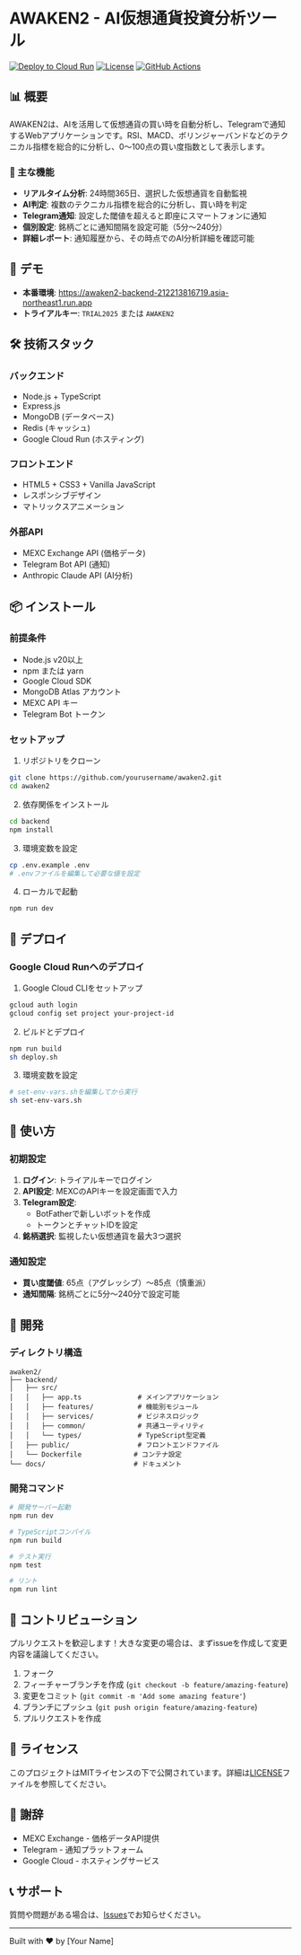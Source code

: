 # AWAKEN2 - AI仮想通貨投資分析ツール

[![Deploy to Cloud Run](https://img.shields.io/badge/Deploy-Cloud%20Run-blue)](https://awaken2-backend-212213816719.asia-northeast1.run.app)
[![License](https://img.shields.io/badge/license-MIT-green)](LICENSE)
[![GitHub Actions](https://github.com/Rieut-Takayama/AWAKEN2/actions/workflows/deploy.yml/badge.svg)](https://github.com/Rieut-Takayama/AWAKEN2/actions)

## 📊 概要

AWAKEN2は、AIを活用して仮想通貨の買い時を自動分析し、Telegramで通知するWebアプリケーションです。RSI、MACD、ボリンジャーバンドなどのテクニカル指標を総合的に分析し、0〜100点の買い度指数として表示します。

### 🎯 主な機能

- **リアルタイム分析**: 24時間365日、選択した仮想通貨を自動監視
- **AI判定**: 複数のテクニカル指標を総合的に分析し、買い時を判定
- **Telegram通知**: 設定した閾値を超えると即座にスマートフォンに通知
- **個別設定**: 銘柄ごとに通知間隔を設定可能（5分〜240分）
- **詳細レポート**: 通知履歴から、その時点でのAI分析詳細を確認可能

## 🚀 デモ

- **本番環境**: https://awaken2-backend-212213816719.asia-northeast1.run.app
- **トライアルキー**: `TRIAL2025` または `AWAKEN2`

## 🛠️ 技術スタック

### バックエンド
- Node.js + TypeScript
- Express.js
- MongoDB (データベース)
- Redis (キャッシュ)
- Google Cloud Run (ホスティング)

### フロントエンド
- HTML5 + CSS3 + Vanilla JavaScript
- レスポンシブデザイン
- マトリックスアニメーション

### 外部API
- MEXC Exchange API (価格データ)
- Telegram Bot API (通知)
- Anthropic Claude API (AI分析)

## 📦 インストール

### 前提条件

- Node.js v20以上
- npm または yarn
- Google Cloud SDK
- MongoDB Atlas アカウント
- MEXC API キー
- Telegram Bot トークン

### セットアップ

1. リポジトリをクローン
```bash
git clone https://github.com/yourusername/awaken2.git
cd awaken2
```

2. 依存関係をインストール
```bash
cd backend
npm install
```

3. 環境変数を設定
```bash
cp .env.example .env
# .envファイルを編集して必要な値を設定
```

4. ローカルで起動
```bash
npm run dev
```

## 🚢 デプロイ

### Google Cloud Runへのデプロイ

1. Google Cloud CLIをセットアップ
```bash
gcloud auth login
gcloud config set project your-project-id
```

2. ビルドとデプロイ
```bash
npm run build
sh deploy.sh
```

3. 環境変数を設定
```bash
# set-env-vars.shを編集してから実行
sh set-env-vars.sh
```

## 📖 使い方

### 初期設定

1. **ログイン**: トライアルキーでログイン
2. **API設定**: MEXCのAPIキーを設定画面で入力
3. **Telegram設定**: 
   - BotFatherで新しいボットを作成
   - トークンとチャットIDを設定
4. **銘柄選択**: 監視したい仮想通貨を最大3つ選択

### 通知設定

- **買い度閾値**: 65点（アグレッシブ）〜85点（慎重派）
- **通知間隔**: 銘柄ごとに5分〜240分で設定可能

## 🔧 開発

### ディレクトリ構造

```
awaken2/
├── backend/
│   ├── src/
│   │   ├── app.ts              # メインアプリケーション
│   │   ├── features/           # 機能別モジュール
│   │   ├── services/           # ビジネスロジック
│   │   ├── common/             # 共通ユーティリティ
│   │   └── types/              # TypeScript型定義
│   ├── public/                 # フロントエンドファイル
│   └── Dockerfile             # コンテナ設定
└── docs/                      # ドキュメント
```

### 開発コマンド

```bash
# 開発サーバー起動
npm run dev

# TypeScriptコンパイル
npm run build

# テスト実行
npm test

# リント
npm run lint
```

## 🤝 コントリビューション

プルリクエストを歓迎します！大きな変更の場合は、まずissueを作成して変更内容を議論してください。

1. フォーク
2. フィーチャーブランチを作成 (`git checkout -b feature/amazing-feature`)
3. 変更をコミット (`git commit -m 'Add some amazing feature'`)
4. ブランチにプッシュ (`git push origin feature/amazing-feature`)
5. プルリクエストを作成

## 📄 ライセンス

このプロジェクトはMITライセンスの下で公開されています。詳細は[LICENSE](LICENSE)ファイルを参照してください。

## 🙏 謝辞

- MEXC Exchange - 価格データAPI提供
- Telegram - 通知プラットフォーム
- Google Cloud - ホスティングサービス

## 📞 サポート

質問や問題がある場合は、[Issues](https://github.com/yourusername/awaken2/issues)でお知らせください。

---

Built with ❤️ by [Your Name]